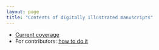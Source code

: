 ```yaml
---
layout: page
title: "Contents of digitally illustrated manuscripts"
---
```


 - [Current coverage](coverage)
 - For contributors: [how to do it](how-to)
